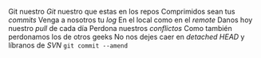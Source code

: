 Git nuestro
_Git_ nuestro que estas en los repos
Comprimidos sean tus _commits_
Venga a nosotros tu _log_
En el local como en el _remote_
Danos hoy nuestro _pull_ de cada día
Perdona nuestros _conflictos_
Como también perdonamos los de otros geeks
No nos dejes caer en _detached HEAD_
y líbranos de _SVN_
`git commit --amend`
